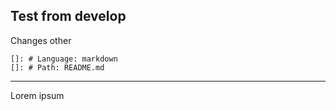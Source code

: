 ## Test from develop
Changes
other 
       
    []: # Language: markdown
    []: # Path: README.md

----

Lorem ipsum
